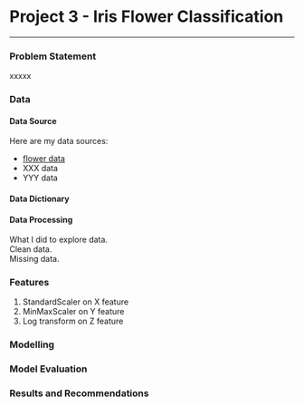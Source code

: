 # Project 3 - Iris Flower Classification

---

### Problem Statement

xxxxx

### Data 

#### Data Source
Here are my data sources:
* [flower data](https://www.bbc.co.uk)
* XXX data
* YYY data

#### Data Dictionary

#### Data Processing

What I did to explore data.  
Clean data. <br>
Missing data.

### Features
1. StandardScaler on X feature
2. MinMaxScaler on Y feature
3. Log transform on Z feature

### Modelling

### Model Evaluation

### Results and Recommendations
